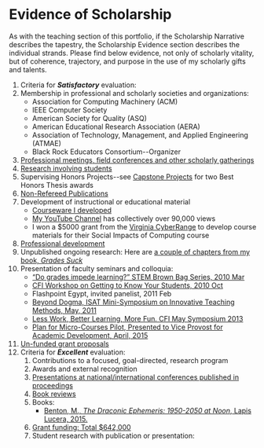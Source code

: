 # Evidence of Scholarship

As with the teaching section of this portfolio, if the Scholarship Narrative describes the tapestry, the Scholarship Evidence section describes the individual strands. Please find below evidence, not only of scholarly vitality, but of coherence, trajectory, and purpose in the use of my scholarly gifts and talents.

1. Criteria for **_Satisfactory_** evaluation:
 1. Membership in professional and scholarly societies and organizations:
    * Association for Computing Machinery (ACM)
    * IEEE Computer Society
    * American Society for Quality (ASQ)
    * American Educational Research Association (AERA)
    * Association of Technology, Management, and Applied Engineering (ATMAE)
    * Black Rock Educators Consortium--Organizer
 2. [Professional meetings, field conferences and other scholarly gatherings](/scholarship/meetings.md)
 3. [Research involving students](/scholarship/students.md)
 4. Supervising Honors Projects--see [Capstone Projects](/teaching/capstones.md) for two Best Honors Thesis awards
 5. [Non-Refereed Publications](/scholarship/non-refereed.md)
 6. Development of instructional or educational material
    * [Courseware I developed](//teaching/courseware.md)
    * [My YouTube Channel](https://www.youtube.com/channel/UCw_DS2a6hdDaHiZNOGzOAeg?view_as=subscriber) has collectively over 90,000 views
    * I won a $5000 grant from the [Virginia CyberRange](https://virginiacyberrange.org/) to develop course materials for their Social Impacts of Computing course
 7. [Professional development](/scholarship/development.md)
 8. Unpublished ongoing research: Here are [a couple of chapters from my book, _Grades Suck_](https://github.com/morphatic/isat-portfolio/raw/master/supporting_materials/publications/2015--Benton--GradesSuckDraft.pdf)
 9. Presentation of faculty seminars and colloquia:
    * [“Do grades impede learning?” STEM Brown Bag Series, 2010 Mar](https://github.com/morphatic/isat-portfolio/raw/master/supporting_materials/misc/2010--STEMBrownBag--DoGradesImpedeLearning.pdf)
    * [CFI Workshop on Getting to Know Your Students, 2010 Oct](https://github.com/morphatic/isat-portfolio/raw/master/supporting_materials/misc/2010--CFI--WorkshopClassroomClimate.pdf)
    * Flashpoint Egypt, invited panelist, 2011 Feb
    * [Beyond Dogma, ISAT Mini-Symposium on Innovative Teaching Methods, May, 2011](https://github.com/morphatic/isat-portfolio/raw/master/supporting_materials/misc/2011--ISAT--BeyondDogma.pdf)
    * [Less Work, Better Learning, More Fun. CFI May Symposium 2013](https://github.com/morphatic/isat-portfolio/blob/master/supporting_materials/misc/2013--CFI--LessWorkBetterLearningMoreFun.pdf)
    * [Plan for Micro-Courses Pilot, Presented to Vice Provost for Academic Development, April, 2015](https://github.com/morphatic/isat-portfolio/raw/master/supporting_materials/misc/2015--APC--PlanForMicroCoursePilot.pdf)
 10. [Un-funded grant proposals](/scholarship/unfunded.md)
2. Criteria for **_Excellent_** evaluation:
   1. Contributions to a focused, goal-directed, research program
   2. Awards and external recognition
   3. [Presentations at national/international conferences published in proceedings](/scholarship/international.md)
   4. [Book reviews](/scholarship/reviews.md)
   5. Books:
      * [Benton, M., _The Draconic Ephemeris: 1950-2050 at Noon_, Lapis Lucera, 2015.](http://amzn.to/2xxdAnM)
   6. [Grant funding: Total $642,000](/scholarship/funding.md)
   7. Student research with publication or presentation:
